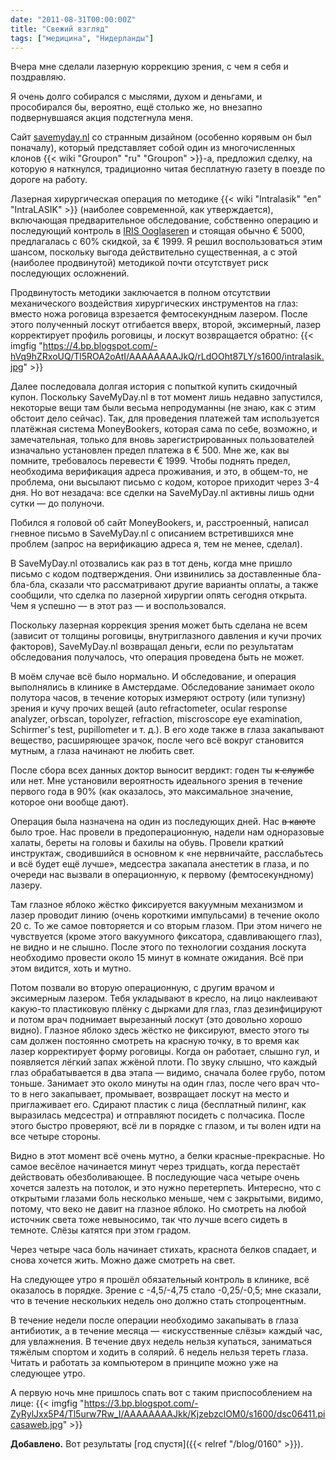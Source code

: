 ```yaml
---
date: "2011-08-31T00:00:00Z"
title: "Свежий взгляд"
tags: ["медицина", "Нидерланды"]
---
```


Вчера мне сделали лазерную коррекцию зрения, с чем я себя и поздравляю.

Я очень долго собирался с мыслями, духом и деньгами, и прособирался бы, вероятно, ещё столько же, но внезапно подвернувшаяся акция подстегнула меня.

<!--more-->

Сайт [savemyday.nl](http://www.savemyday.nl/) со странным дизайном (особенно корявым он был поначалу), который представляет собой один из многочисленных клонов {{< wiki "Groupon" "ru" "Groupon" >}}-а, предложил сделку, на которую я наткнулся, традиционно читая бесплатную газету в поезде по дороге на работу.

Лазерная хирургическая операция по методике {{< wiki "Intralasik" "en" "IntraLASIK" >}} (наиболее современной, как утверждается), включающая предварительное обследование, собственно операцию и последующий контроль в [IRIS Ooglaseren](http://www.irisooglaseren.nl/) и стоящая обычно € 5000, предлагалась с 60% скидкой, за € 1999. Я решил воспользоваться этим шансом, поскольку выгода действительно существенная, а с этой (наиболее продвинутой) методикой почти отсутствует риск последующих осложнений.

Продвинутость методики заключается в полном отсутствии механического воздействия хирургических инструментов на глаз: вместо ножа роговица взрезается фемтосекундным лазером. После этого полученный лоскут отгибается вверх, второй, эксимерный, лазер корректирует профиль роговицы, и лоскут возвращается обратно:
{{< imgfig "https://4.bp.blogspot.com/-hVq9hZRxoUQ/Tl5ROA2oAtI/AAAAAAAAJkQ/rLdOOht87LY/s1600/intralasik.jpg" >}}

Далее последовала долгая история с попыткой купить скидочный купон. Поскольку SaveMyDay.nl в тот момент лишь недавно запустился, некоторые вещи там были весьма непродуманны (не знаю, как с этим обстоит дело сейчас). Так, для проведения платежей там используется платёжная система MoneyBookers, которая сама по себе, возможно, и замечательная, только для вновь зарегистрированных пользователей изначально установлен предел платежа в € 500. Мне же, как вы помните, требовалось перевести € 1999. Чтобы поднять предел, необходима верификация адреса проживания, и это, в общем-то, не проблема, они высылают письмо с кодом, которое приходит через 3-4 дня. Но вот незадача: все сделки на SaveMyDay.nl активны лишь одни сутки — до полуночи.

Побился я головой об сайт MoneyBookers, и, расстроенный, написал гневное письмо в SaveMyDay.nl с описанием встретившихся мне проблем (запрос на верификацию адреса я, тем не менее, сделал).

В SaveMyDay.nl отозвались как раз в тот день, когда мне пришло письмо с кодом подтверждения. Они извинились за доставленные бла-бла-бла, сказали что рассматривают другие варианты оплаты, а также сообщили, что сделка по лазерной хирургии опять сегодня открыта. Чем я успешно — в этот раз — и воспользовался.

Поскольку лазерная коррекция зрения может быть сделана не всем (зависит от толщины роговицы, внутриглазного давления и кучи прочих факторов), SaveMyDay.nl возвращал деньги, если по результатам обследования получалось, что операция проведена быть не может.

В моём случае всё было нормально. И обследование, и операция выполнялись в клинике в Амстердаме. Обследование занимает около полутора часов, в течение которых измеряют остроту (или тупизну) зрения и кучу прочих вещей (auto refractometer, ocular response analyzer, orbscan, topolyzer, refraction, miscroscope eye examination, Schirmer's test, pupillometer и т. д.). В его ходе также в глаза закапывают вещество, расширяющее зрачок, после чего всё вокруг становится мутным, а глаза начинают не любить свет.

После сбора всех данных доктор выносит вердикт: годен ты ~~к службе~~ или нет. Мне установили вероятность идеального зрения в течение первого года в 90% (как оказалось, это максимальное значение, которое они вообще дают).

Операция была назначена на один из последующих дней. Нас ~~в каюте~~ было трое. Нас провели в предоперационную, надели нам одноразовые халаты, береты на головы и бахилы на обувь. Провели краткий инструктаж, сводившийся в основном к «не нервничайте, расслабьтесь и всё будет ещё лучше», медсестра закапала анестетик в глаза, и по очереди нас вызвали в операционную, к первому (фемтосекундному) лазеру.

Там глазное яблоко жёстко фиксируется вакуумным механизмом и лазер проводит линию (очень короткими импульсами) в течение около 20 с. То же самое повторяется и со вторым глазом. При этом ничего не чувствуется (кроме этого вакуумного фиксатора, сдавливающего глаз), не видно и не слышно. После этого по технологии создания лоскута необходимо провести около 15 минут в комнате ожидания. Всё при этом видится, хоть и мутно.

Потом позвали во вторую операционную, с другим врачом и эксимерным лазером. Тебя укладывают в кресло, на лицо наклеивают какую-то пластиковую плёнку с дырками для глаз, глаз дезинфицируют и потом врач поднимает вырезанный лоскут (это довольно хорошо видно). Глазное яблоко здесь жёстко не фиксируют, вместо этого ты сам должен постоянно смотреть на красную точку, в то время как лазер корректирует форму роговицы. Когда он работает, слышно гул, и появляется лёгкий запах жжёной плоти. По звуку слышно, что каждый глаз обрабатывается в два этапа — видимо, сначала более грубо, потом тоньше. Занимает это около минуты на один глаз, после чего врач что-то в него закапывает, промывает, возвращает лоскут на место и приглаживает его. Сдирают пластик с лица (бесплатный пилинг, как выразилась медсестра) и отправляют посидеть с полчасика. После этого быстро проверяют, всё ли в порядке с глазом, и ты волен идти на все четыре стороны.

Видно в этот момент всё очень мутно, а белки красные-прекрасные. Но самое весёлое начинается минут через тридцать, когда перестаёт действовать обезболивающее. В последующие часа четыре очень хочется залезть на потолок, и это нужно перетерпеть. Интересно, что с открытыми глазами боль несколько меньше, чем с закрытыми, видимо, потому, что веко не давит на глазное яблоко. Но смотреть на любой источник света тоже невыносимо, так что лучше всего сидеть в темноте. Слёзы катятся при этом градом.

Через четыре часа боль начинает стихать, краснота белков спадает, и снова хочется жить. Можно даже смотреть на свет.

На следующее утро я прошёл обязательный контроль в клинике, всё оказалось в порядке. Зрение с -4,5/-4,75 стало -0,25/-0,5; мне сказали, что в течение нескольких недель оно должно стать стопроцентным.

В течение недели после операции необходимо закапывать в глаза антибиотик, а в течение месяца — «искусственные слёзы» каждый час, для увлажнения. В течение двух недель нельзя купаться, заниматься тяжёлым спортом и ходить в солярий. 6 недель нельзя тереть глаза. Читать и работать за компьютером в принципе можно уже на следующее утро.

А первую ночь мне пришлось спать вот с таким приспособлением на лице:
{{< imgfig "https://3.bp.blogspot.com/-ZyRylJxx5P4/Tl5urw7Rw_I/AAAAAAAAJkk/KjzebzclOM0/s1600/dsc06411.picasaweb.jpg" >}}

**Добавлено.** Вот результаты [год спустя]({{< relref "/blog/0160" >}}).
